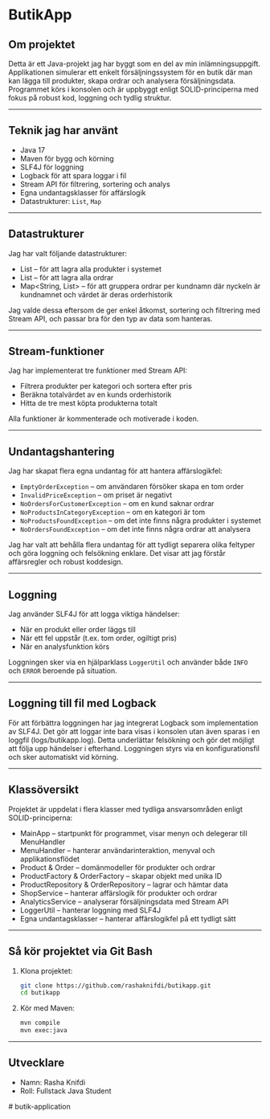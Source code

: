 # ButikApp 

## Om projektet
Detta är ett Java-projekt jag har byggt som en del av min inlämningsuppgift. 
Applikationen simulerar ett enkelt försäljningssystem för en butik där man kan lägga till produkter, skapa ordrar och analysera försäljningsdata. 
Programmet körs i konsolen och är uppbyggt enligt SOLID-principerna med fokus på robust kod, loggning och tydlig struktur.

---

## Teknik jag har använt
- Java 17
- Maven för bygg och körning
- SLF4J för loggning
- Logback för att spara loggar i fil
- Stream API för filtrering, sortering och analys
- Egna undantagsklasser för affärslogik
- Datastrukturer: `List`, `Map`

---

## Datastrukturer
Jag har valt följande datastrukturer:

- List <Product> – för att lagra alla produkter i systemet
- List <Order> – för att lagra alla ordrar
- Map<String, List<Order>> – för att gruppera ordrar per kundnamn där nyckeln är kundnamnet och värdet är
  deras orderhistorik

Jag valde dessa eftersom de ger enkel åtkomst, sortering och filtrering med Stream API, och passar bra för den typ av data som hanteras.

---

## Stream-funktioner
Jag har implementerat tre funktioner med Stream API:

- Filtrera produkter per kategori och sortera efter pris
- Beräkna totalvärdet av en kunds orderhistorik
- Hitta de tre mest köpta produkterna totalt

Alla funktioner är kommenterade och motiverade i koden.

---

## Undantagshantering
Jag har skapat flera egna undantag för att hantera affärslogikfel:

- `EmptyOrderException` – om användaren försöker skapa en tom order
- `InvalidPriceException` – om priset är negativt
- `NoOrdersForCustomerException` – om en kund saknar ordrar
- `NoProductsInCategoryException` – om en kategori är tom
- `NoProductsFoundException` – om det inte finns några produkter i systemet
- `NoOrdersFoundException` – om det inte finns några ordrar att analysera

Jag har valt att behålla flera undantag för att tydligt separera olika feltyper och göra loggning och felsökning enklare. Det visar att jag förstår affärsregler och robust koddesign.

---

## Loggning
Jag använder SLF4J för att logga viktiga händelser:

- När en produkt eller order läggs till
- När ett fel uppstår (t.ex. tom order, ogiltigt pris)
- När en analysfunktion körs

Loggningen sker via en hjälparklass `LoggerUtil` och använder både `INFO` och `ERROR` beroende på situation.

---

## Loggning till fil med Logback
För att förbättra loggningen har jag integrerat Logback som implementation av SLF4J. 
Det gör att loggar inte bara visas i konsolen utan även sparas i en loggfil (logs/butikapp.log). 
Detta underlättar felsökning och gör det möjligt att följa upp händelser i efterhand. 
Loggningen styrs via en konfigurationsfil och sker automatiskt vid körning.

---

## Klassöversikt
Projektet är uppdelat i flera klasser med tydliga ansvarsområden enligt SOLID-principerna:

- MainApp – startpunkt för programmet, visar menyn och delegerar till MenuHandler
- MenuHandler – hanterar användarinteraktion, menyval och applikationsflödet
- Product & Order – domänmodeller för produkter och ordrar
- ProductFactory & OrderFactory – skapar objekt med unika ID
- ProductRepository & OrderRepository – lagrar och hämtar data
- ShopService – hanterar affärslogik för produkter och ordrar
- AnalyticsService – analyserar försäljningsdata med Stream API
- LoggerUtil – hanterar loggning med SLF4J
- Egna undantagsklasser – hanterar affärslogikfel på ett tydligt sätt

---

## Så kör projektet via Git Bash

1. Klona projektet:
   ```bash
   git clone https://github.com/rashaknifdi/butikapp.git
   cd butikapp
2. Kör med Maven:
   ```bash
   mvn compile
   mvn exec:java

---   

##  Utvecklare
- Namn: Rasha Knifdi 
- Roll: Fullstack Java Student



#   b u t i k - a p p l i c a t i o n  
 